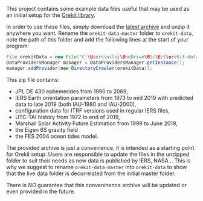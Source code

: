 This project contains some example data files useful that may be used
as an initial setup for the [Orekit library](http://www.orekit.org/).

In order to use these files, simply download the
[latest archive](https://gitlab.orekit.org/orekit/orekit-data/-/archive/master/orekit-data-master.zip)
and unzip it anywhere you want. Rename the `orekit-data-master` folder to
`orekit-data`, note the path of this folder and add the following lines at
the start of your program:

```java
File orekitData = new File("C:\Users\nilsj\OneDrive\MSc\Eit\orekit-data\orekit-data");
DataProvidersManager manager = DataProvidersManager.getInstance();
manager.addProvider(new DirectoryCrawler(orekitData));
```

This zip file contains:

  * JPL DE 430 ephemerides from 1990 to 2069,
  * IERS Earth orientation parameters from 1973 to mid 2019
    with predicted data to late 2019 (both IAU-1980 and IAU-2000),
  * configuration data for ITRF versions used in regular IERS files,
  * UTC-TAI history from 1972 to end of 2019,
  * Marshall Solar Activity Future Estimation from 1999 to June 2019,
  * the Eigen 6S gravity field
  * the FES 2004 ocean tides model.

The provided archive is just a convenience, it is intended as a starting
point for Orekit setup. Users are responsible to update the files in
the unzipped folder to suit their needs as new data is published by IERS,
NASA... This is why we suggest to rename `orekit-data-master`
into `orekit-data` to show that the live data folder is decorrelated
from the initial master folder.

There is *NO* guarantee that this conveninence archive will be updated
or even provided in the future.
